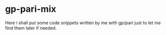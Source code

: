 # gp-pari-mix

Here i shall put some code snippets written by me with gp/pari just to let me find them later if needed.
